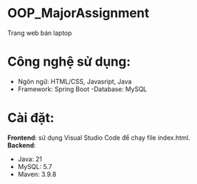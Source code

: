 # OOP_MajorAssignment
Trang web bán laptop
# Công nghệ sử dụng:
- Ngôn ngữ: HTML/CSS, Javasript, Java
- Framework: Spring Boot
-Database: MySQL
# Cài đặt:
**Frontend**: sử dụng Visual Studio Code để chạy file index.html.  
**Backend**:
* Java: 21
* MySQL: 5.7
* Maven: 3.9.8
